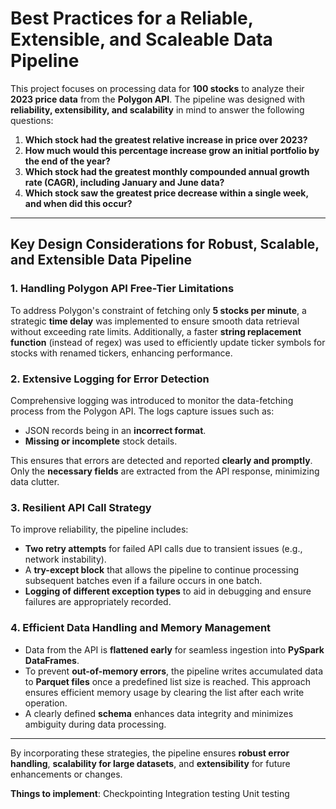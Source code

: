 # **Best Practices for a Reliable, Extensible, and Scaleable Data Pipeline**

This project focuses on processing data for **100 stocks** to analyze their **2023 price data** from the **Polygon API**. The pipeline was designed with **reliability, extensibility, and scalability** in mind to answer the following questions:

1. **Which stock had the greatest relative increase in price over 2023?**  
2. **How much would this percentage increase grow an initial portfolio by the end of the year?**  
3. **Which stock had the greatest monthly compounded annual growth rate (CAGR), including January and June data?**  
4. **Which stock saw the greatest price decrease within a single week, and when did this occur?**

---

## **Key Design Considerations for Robust, Scalable, and Extensible Data Pipeline**

### 1. **Handling Polygon API Free-Tier Limitations**

To address Polygon's constraint of fetching only **5 stocks per minute**, a strategic **time delay** was implemented to ensure smooth data retrieval without exceeding rate limits. Additionally, a faster **string replacement function** (instead of regex) was used to efficiently update ticker symbols for stocks with renamed tickers, enhancing performance.

### 2. **Extensive Logging for Error Detection**

Comprehensive logging was introduced to monitor the data-fetching process from the Polygon API. The logs capture issues such as:

- JSON records being in an **incorrect format**.  
- **Missing or incomplete** stock details.  

This ensures that errors are detected and reported **clearly and promptly**. Only the **necessary fields** are extracted from the API response, minimizing data clutter.

### 3. **Resilient API Call Strategy**

To improve reliability, the pipeline includes:

- **Two retry attempts** for failed API calls due to transient issues (e.g., network instability).  
- A **try-except block** that allows the pipeline to continue processing subsequent batches even if a failure occurs in one batch.  
- **Logging of different exception types** to aid in debugging and ensure failures are appropriately recorded.

### 4. **Efficient Data Handling and Memory Management**

- Data from the API is **flattened early** for seamless ingestion into **PySpark DataFrames**.  
- To prevent **out-of-memory errors**, the pipeline writes accumulated data to **Parquet files** once a predefined list size is reached. This approach ensures efficient memory usage by clearing the list after each write operation.  
- A clearly defined **schema** enhances data integrity and minimizes ambiguity during data processing.

---

By incorporating these strategies, the pipeline ensures **robust error handling**, **scalability for large datasets**, and **extensibility** for future enhancements or changes.




**Things to implement**:
Checkpointing
Integration testing
Unit testing

